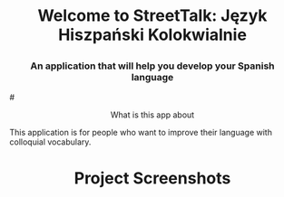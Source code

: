 # <p align="center">Welcome to StreetTalk: Język Hiszpański Kolokwialnie</p>
<h3><p align="center">An application that will help you develop your Spanish language</p></h3>
# <p align="center">What is this app about</p>

This application is for people who want to improve their language with colloquial vocabulary.

# <p align="center">Project Screenshots</p>
